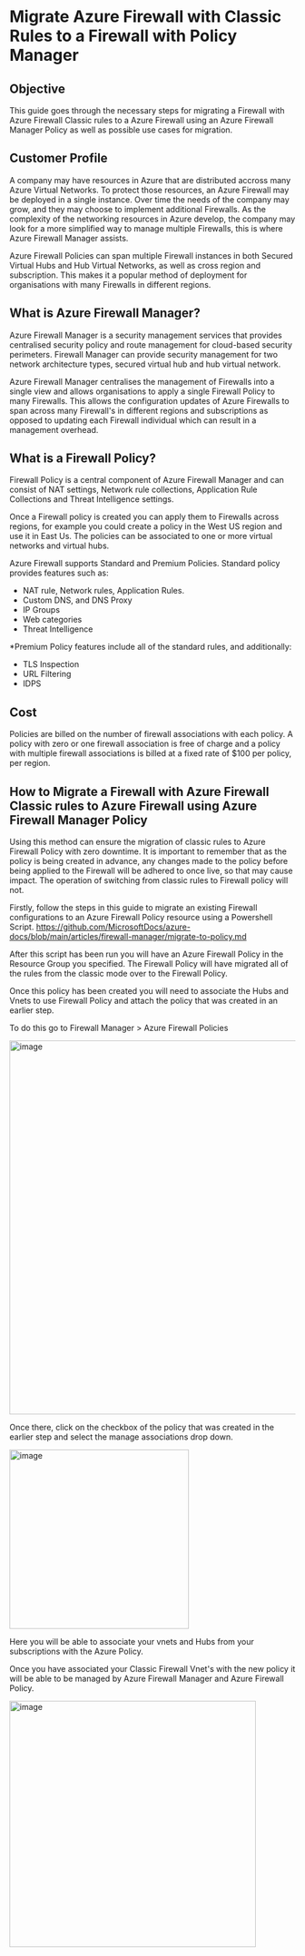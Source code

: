 <h1> Migrate Azure Firewall with Classic Rules to a Firewall with Policy Manager</h1>

<h2>Objective</h2>

This guide goes through the necessary steps for migrating a Firewall with Azure Firewall Classic rules to a Azure Firewall using an Azure Firewall Manager Policy as well as possible use cases for migration.   

<h2> Customer Profile </h2> 

A company may have resources in Azure that are distributed accross many Azure Virtual Networks. To protect those resources, an Azure Firewall may be deployed in a single instance. Over time the needs of the company may grow, and they may choose to implement additional Firewalls. As the complexity of the networking resources in Azure develop, the company may look for a more simplified way to manage multiple Firewalls, this is where Azure Firewall Manager assists. 

Azure Firewall Policies can span multiple Firewall instances in both Secured Virtual Hubs and Hub Virtual Networks, as well as cross region and subscription. This makes it a popular method of deployment for organisations with many Firewalls in different regions. 

<h2> What is Azure Firewall Manager? </h2>

Azure Firewall Manager is a security management services that provides centralised security policy and route management for cloud-based security perimeters. Firewall Manager can provide security management for two network architecture types, secured virtual hub and hub virtual network. 

Azure Firewall Manager centralises the management of Firewalls into a single view and allows organisations to apply a single Firewall Policy to many Firewalls. 
This allows the configuration updates of Azure Firewalls to span across many Firewall's in different regions and subscriptions as opposed to updating each Firewall individual which can result in a management overhead. 

<h2> What is a Firewall Policy? </h2>

Firewall Policy is a central component of Azure Firewall Manager and can consist of NAT settings, Network rule collections, Application Rule Collections and Threat Intelligence settings. 

Once a Firewall policy is created you can apply them to Firewalls across regions, for example you could create a policy in the West US region and use it in East Us. The policies can be associated to one or more virtual networks and virtual hubs. 

Azure Firewall supports Standard and Premium Policies. 
Standard policy provides features such as: 
* NAT rule, Network rules, Application Rules.
* Custom DNS, and DNS Proxy
* IP Groups
* Web categories
* Threat Intelligence

*Premium Policy features include all of the standard rules, and additionally: 
* TLS Inspection
* URL Filtering
* IDPS

<h2> Cost </h2> 

Policies are billed on the number of firewall associations with each policy. A policy with zero or one firewall association is free of charge and a policy with multiple firewall associations is billed at a fixed rate of $100 per policy, per region. 


<h2> How to Migrate a Firewall with Azure Firewall Classic rules to Azure Firewall using Azure Firewall Manager Policy </h2>

Using this method can ensure the migration of classic rules to Azure Firewall Policy with zero downtime. It is important to remember that as the policy is being created in advance, any changes made to the policy before being applied to the Firewall will be adhered to once live, so that may cause impact. The operation of switching from classic rules to Firewall policy will not. 

Firstly, follow the steps in this guide to migrate an existing Firewall configurations to an Azure Firewall Policy resource using a Powershell Script. 
https://github.com/MicrosoftDocs/azure-docs/blob/main/articles/firewall-manager/migrate-to-policy.md 

After this script has been run you will have an Azure Firewall Policy in the Resource Group you specified. The Firewall Policy will have migrated all of the rules from the classic mode over to the Firewall Policy. 

Once this policy has been created you will need to associate the Hubs and Vnets to use Firewall Policy and attach the policy that was created in an earlier step. 

To do this go to Firewall Manager > Azure Firewall Policies 

<img width="659" alt="image" src="https://user-images.githubusercontent.com/67756102/183089782-af60e260-c63f-42d9-9def-e6df0a8f94ba.png">

Once there, click on the checkbox of the policy that was created in the earlier step and select the manage associations drop down.  

<img width="316" alt="image" src="https://user-images.githubusercontent.com/67756102/183091085-2f605e73-2a9f-4a47-9771-f6ff870fdbe0.png">

Here you will be able to associate your vnets and Hubs from your subscriptions with the Azure Policy. 

Once you have associated your Classic Firewall Vnet's with the new policy it will be able to be managed by Azure Firewall Manager and Azure Firewall Policy. 

<img width="434" alt="image" src="https://user-images.githubusercontent.com/67756102/183092361-69e7c796-9a87-4f81-959e-ddb88523d36f.png">
